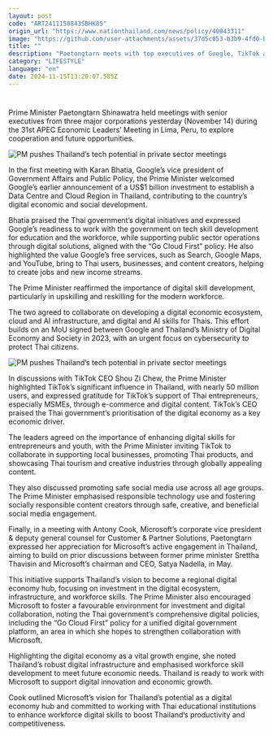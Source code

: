 ```yaml
---
layout: post
code: "ART2411150843SBHK85"
origin_url: "https://www.nationthailand.com/news/policy/40043311"
image: "https://github.com/user-attachments/assets/37d5c053-b3b9-4fd0-b2ab-060be69405e2"
title: ""
description: "Paetongtarn meets with top executives of Google, TikTok and Microsoft to discuss government’s emphasis on digital skills"
category: "LIFESTYLE"
language: "en"
date: 2024-11-15T13:20:07.585Z
---
```


# 









Prime Minister Paetongtarn Shinawatra held meetings with senior executives from three major corporations yesterday (November 14) during the 31st APEC Economic Leaders’ Meeting in Lima, Peru, to explore cooperation and future opportunities.

  ![PM pushes Thailand’s tech potential in private sector meetings](https://github.com/user-attachments/assets/09046d06-abcc-4824-8f8b-0404b205b874)

In the first meeting with Karan Bhatia, Google’s vice president of Government Affairs and Public Policy, the Prime Minister welcomed Google’s earlier announcement of a US$1 billion investment to establish a Data Centre and Cloud Region in Thailand, contributing to the country’s digital economic and social development.

Bhatia praised the Thai government’s digital initiatives and expressed Google’s readiness to work with the government on tech skill development for education and the workforce, while supporting public sector operations through digital solutions, aligned with the “Go Cloud First” policy. He also highlighted the value Google’s free services, such as Search, Google Maps, and YouTube, bring to Thai users, businesses, and content creators, helping to create jobs and new income streams.

The Prime Minister reaffirmed the importance of digital skill development, particularly in upskilling and reskilling for the modern workforce.

The two agreed to collaborate on developing a digital economic ecosystem, cloud and AI infrastructure, and digital and AI skills for Thais. This effort builds on an MoU signed between Google and Thailand’s Ministry of Digital Economy and Society in 2023, with an urgent focus on cybersecurity to protect Thai citizens.

  ![PM pushes Thailand’s tech potential in private sector meetings](https://github.com/user-attachments/assets/d22832cf-62c5-45e3-96ee-2f277b55bfa4)

In discussions with TikTok CEO Shou Zi Chew, the Prime Minister highlighted TikTok’s significant influence in Thailand, with nearly 50 million users, and expressed gratitude for TikTok’s support of Thai entrepreneurs, especially MSMEs, through e-commerce and digital content. TikTok’s CEO praised the Thai government’s prioritisation of the digital economy as a key economic driver.

The leaders agreed on the importance of enhancing digital skills for entrepreneurs and youth, with the Prime Minister inviting TikTok to collaborate in supporting local businesses, promoting Thai products, and showcasing Thai tourism and creative industries through globally appealing content.

They also discussed promoting safe social media use across all age groups. The Prime Minister emphasised responsible technology use and fostering socially responsible content creators through safe, creative, and beneficial social media engagement.

Finally, in a meeting with Antony Cook, Microsoft’s corporate vice president & deputy general counsel for Customer & Partner Solutions, Paetongtarn expressed her appreciation for Microsoft’s active engagement in Thailand, aiming to build on prior discussions between former prime minister Srettha Thavisin and Microsoft’s chairman and CEO, Satya Nadella, in May.

This initiative supports Thailand’s vision to become a regional digital economy hub, focusing on investment in the digital ecosystem, infrastructure, and workforce skills. The Prime Minister also encouraged Microsoft to foster a favourable environment for investment and digital collaboration, noting the Thai government’s comprehensive digital policies, including the “Go Cloud First” policy for a unified digital government platform, an area in which she hopes to strengthen collaboration with Microsoft.

Highlighting the digital economy as a vital growth engine, she noted Thailand’s robust digital infrastructure and emphasised workforce skill development to meet future economic needs. Thailand is ready to work with Microsoft to support digital innovation and economic growth.

Cook outlined Microsoft’s vision for Thailand’s potential as a digital economy hub and committed to working with Thai educational institutions to enhance workforce digital skills to boost Thailand’s productivity and competitiveness.